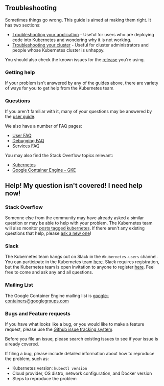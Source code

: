 ---
---

## Troubleshooting

Sometimes things go wrong.  This guide is aimed at making them right.  It has two sections:

   * [Troubleshooting your application](/docs/user-guide/application-troubleshooting) - Useful for users who are deploying code into Kubernetes and wondering why it is not working.
   * [Troubleshooting your cluster](/docs/admin/cluster-troubleshooting) - Useful for cluster administrators and people whose Kubernetes cluster is unhappy.

You should also check the known issues for the [release](https://github.com/kubernetes/kubernetes/blob/master/CHANGELOG.md) you're using.

### Getting help

If your problem isn't answered by any of the guides above, there are variety of ways for you to get help from the Kubernetes team.

### Questions

If you aren't familiar with it, many of your questions may be answered by the [user guide](/docs/user-guide/).

We also have a number of FAQ pages:

   * [User FAQ](https://github.com/kubernetes/kubernetes/wiki/User-FAQ)
   * [Debugging FAQ](https://github.com/kubernetes/kubernetes/wiki/Debugging-FAQ)
   * [Services FAQ](https://github.com/kubernetes/kubernetes/wiki/Services-FAQ)

You may also find the Stack Overflow topics relevant:

   * [Kubernetes](http://stackoverflow.com/questions/tagged/kubernetes)
   * [Google Container Engine - GKE](http://stackoverflow.com/questions/tagged/google-container-engine)

## Help! My question isn't covered!  I need help now!

### Stack Overflow

Someone else from the community may have already asked a similar question or may be able to help with your problem. The Kubernetes team will also monitor [posts tagged kubernetes](http://stackoverflow.com/questions/tagged/kubernetes). If there aren't any existing questions that help, please [ask a new one](http://stackoverflow.com/questions/ask?tags=kubernetes)!

### Slack

The Kubernetes team hangs out on Slack in the `#kubernetes-users` channel.  You can participate in the Kubernetes team [here](https://kubernetes.slack.com).  Slack requires registration, but the Kubernetes team is open invitation to anyone to register [here](http://slack.gertisdemo.github.io).  Feel free to come and ask any and all questions.

### Mailing List

The Google Container Engine mailing list is [google-containers@googlegroups.com](https://groups.google.com/forum/#!forum/google-containers)

### Bugs and Feature requests

If you have what looks like a bug, or you would like to make a feature request, please use the [Github issue tracking system](https://github.com/kubernetes/kubernetes/issues).

Before you file an issue, please search existing issues to see if your issue is already covered.

If filing a bug, please include detailed information about how to reproduce the problem, such as:

* Kubernetes version: `kubectl version`
* Cloud provider, OS distro, network configuration, and Docker version
* Steps to reproduce the problem


